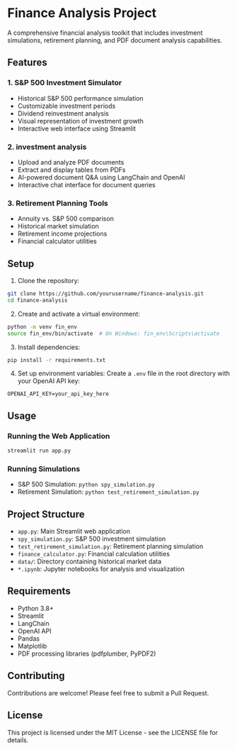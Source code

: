 # Finance Analysis Project

A comprehensive financial analysis toolkit that includes investment simulations, retirement planning, and PDF document analysis capabilities.

## Features

### 1. S&P 500 Investment Simulator
- Historical S&P 500 performance simulation
- Customizable investment periods
- Dividend reinvestment analysis
- Visual representation of investment growth
- Interactive web interface using Streamlit

### 2. investment analysis
- Upload and analyze PDF documents
- Extract and display tables from PDFs
- AI-powered document Q&A using LangChain and OpenAI
- Interactive chat interface for document queries

### 3. Retirement Planning Tools
- Annuity vs. S&P 500 comparison
- Historical market simulation
- Retirement income projections
- Financial calculator utilities

## Setup

1. Clone the repository:
```bash
git clone https://github.com/yourusername/finance-analysis.git
cd finance-analysis
```

2. Create and activate a virtual environment:
```bash
python -m venv fin_env
source fin_env/bin/activate  # On Windows: fin_env\Scripts\activate
```

3. Install dependencies:
```bash
pip install -r requirements.txt
```

4. Set up environment variables:
Create a `.env` file in the root directory with your OpenAI API key:
```
OPENAI_API_KEY=your_api_key_here
```

## Usage

### Running the Web Application
```bash
streamlit run app.py
```

### Running Simulations
- S&P 500 Simulation: `python spy_simulation.py`
- Retirement Simulation: `python test_retirement_simulation.py`

## Project Structure

- `app.py`: Main Streamlit web application
- `spy_simulation.py`: S&P 500 investment simulation
- `test_retirement_simulation.py`: Retirement planning simulation
- `finance_calculator.py`: Financial calculation utilities
- `data/`: Directory containing historical market data
- `*.ipynb`: Jupyter notebooks for analysis and visualization

## Requirements

- Python 3.8+
- Streamlit
- LangChain
- OpenAI API
- Pandas
- Matplotlib
- PDF processing libraries (pdfplumber, PyPDF2)

## Contributing

Contributions are welcome! Please feel free to submit a Pull Request.

## License

This project is licensed under the MIT License - see the LICENSE file for details. 